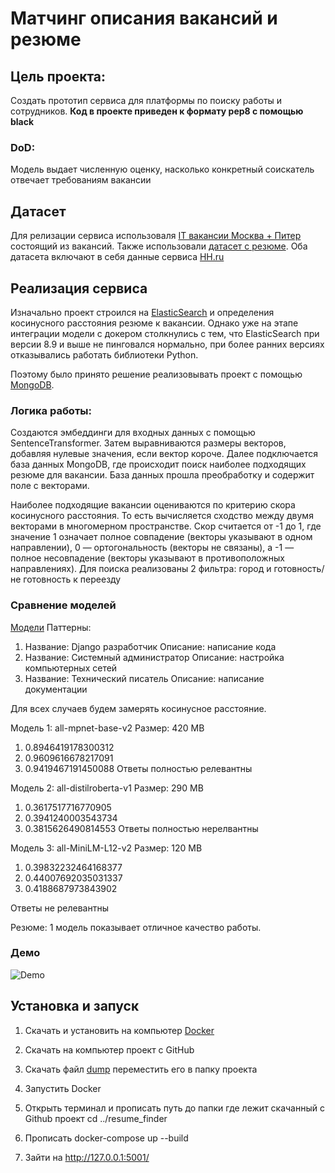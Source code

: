 # Матчинг описания вакансий и резюме


## Цель проекта:

Создать прототип сервиса для платформы по поиску работы и сотрудников. **Код в проекте приведен к формату pep8 с помощью black**

### DoD:
Модель выдает численную оценку, насколько конкретный соискатель отвечает требованиям вакансии

## Датасет

Для релизации сервиса использоваля [IT вакансии Москва + Питер](https://www.kaggle.com/datasets/vyacheslavpanteleev1/hhru-it-vacancies-from-20211025-to-20211202) состоящий из вакансий. Также использовали [датасет с резюме](https://drive.google.com/file/d/1ikA_Ht45fXD2w5dWZ9sGTSRl-UNeCVub/view). Оба датасета включают в себя данные сервиса [HH.ru](https://hh.ru)


## Реализация сервиса

Изначально проект строился на [ElasticSearch](https://www.elastic.co/elasticsearch) и определения косинусного расстояния резюме к вакансии. Однако уже на этапе интеграции модели с докером столкнулись с тем, что ElasticSearch при версии 8.9 и выше не пинговался нормально, при более ранних версиях отказывались работать библиотеки Python. 

Поэтому было принято решение реализовывать проект с помощью [MongoDB](https://www.mongodb.com). 

### Логика работы:

Создаются эмбеддинги для входных данных с помощью SentenceTransformer. Затем выравниваются размеры векторов, добавляя нулевые значения, если вектор короче. Далее подключается база данных MongoDB, где происходит поиск наиболее подходящих резюме для вакансии. База данных прошла преобработку и содержит поле с векторами. 

Наиболее подходящие вакансии оцениваются по критерию скора косинусного расстояния. То есть вычисляется сходство между двумя векторами в многомерном пространстве. Скор считается от -1 до 1, где значение 1 означает полное совпадение (векторы указывают в одном направлении), 0 — ортогональность (векторы не связаны), а -1 — полное несовпадение (векторы указывают в противоположных направлениях). Для поиска реализованы 2 фильтра: город и готовность/не готовность к переезду 

### Сравнение моделей

[Модели](https://www.sbert.net/docs/pretrained_models.html)
Паттерны:

1) Название: Django разработчик
     Описание: написание кода
2) Название: Системный администратор
     Описание: настройка компьютерных сетей
3) Название: Технический писатель
     Описание: написание документации

Для всех случаев будем замерять косинусное расстояние.

Модель 1: all-mpnet-base-v2
Размер: 420 MB

1) 0.8946419178300312
2) 0.9609616678217091
3) 0.9419467191450088
Ответы полностью релевантны

Модель 2: all-distilroberta-v1
Размер: 290 MB

1) 0.3617517716770905
2) 0.3941240003543734
3) 0.3815626490814553
Ответы полностью нерелвантны

Модель 3: all-MiniLM-L12-v2
Размер: 120 MB

1) 0.39832232464168377
2) 0.44007692035031337
3)  0.4188687973843902

Ответы не релевантны

Резюме: 1 модель показывает отличное качество работы.

### Демо

![Demo]([https://drive.google.com/drive/u/0/my-drive](https://github.com/KirillAn/resume_finder/blob/main/pic/demo.gif))


## Установка и запуск

1. Скачать и установить на компьютер [Docker](https://www.docker.com/products/docker-desktop/)


2. Скачать на компьютер проект с GitHub

3. Скачать файл [dump](https://drive.google.com/file/d/1jOjQZRiV8aXmGtO6YbqDdEedNeJAbA2T/view?usp=sharing) переместить его в папку проекта


3. Запустить Docker


4. Открыть терминал и прописать путь до папки где лежит скачанный с Github проект cd ../resume_finder


5. Прописать docker-compose up --build


6. Зайти на http://127.0.0.1:5001/

